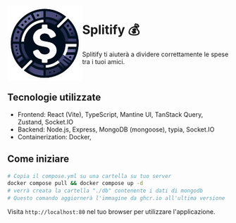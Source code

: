 <h1><img align="left" src="frontend/public/logo.png" width="170" /><br />Splitify 💰</h1>

Splitify ti aiuterà a dividere correttamente le spese tra i tuoi amici.

<br/>

## Tecnologie utilizzate
- Frontend: React (Vite), TypeScript, Mantine UI, TanStack Query, Zustand, Socket.IO
- Backend: Node.js, Express, MongoDB (mongoose), typia, Socket.IO
- Containerization: Docker, 

## Come iniziare
```bash
# Copia il compose.yml su una cartella su tuo server
docker compose pull && docker compose up -d
# verrà creata la cartella "./db" contenente i dati di mongodb
# Questo comando aggiornerà l'immagine da ghcr.io all'ultima versione
```

Visita `http://localhost:80` nel tuo browser per utilizzare l'applicazione.
